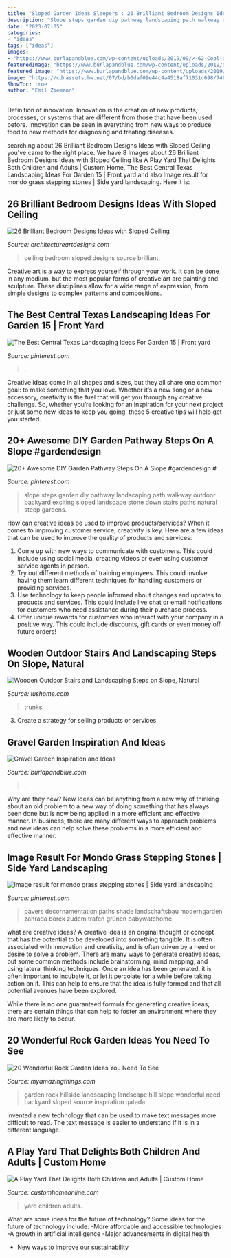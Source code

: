```yaml
---
title: "Sloped Garden Ideas Sleepers : 26 Brilliant Bedroom Designs Ideas With Sloped Ceiling"
description: "Slope steps garden diy pathway landscaping path walkway outdoor backyard exciting sloped landscape stone down stairs paths natural steep gardens"
date: "2023-07-05"
categories:
- "ideas"
tags: ["ideas"]
images:
- "https://www.burlapandblue.com/wp-content/uploads/2019/09/✔-62-Cool-and-Beautiful-Front-Yard-Landscaping-Ideas-62.jpg"
featuredImage: "https://www.burlapandblue.com/wp-content/uploads/2019/09/✔-62-Cool-and-Beautiful-Front-Yard-Landscaping-Ideas-62.jpg"
featured_image: "https://www.burlapandblue.com/wp-content/uploads/2019/09/✔-62-Cool-and-Beautiful-Front-Yard-Landscaping-Ideas-62.jpg"
image: "https://cdnassets.hw.net/07/bd/b0daf09e44c4a4518af71031c698/748568988-blasen-urban-20play-01-tcm52-2191753.jpg"
ShowToc: true
author: "Emil Ziemann"
---
```



Definition of innovation:
Innovation is the creation of new products, processes, or systems that are different from those that have been used before. Innovation can be seen in everything from new ways to produce food to new methods for diagnosing and treating diseases.

	

		
searching about 26 Brilliant Bedroom Designs Ideas with Sloped Ceiling you've came to the right place. We have 8 Images about 26 Brilliant Bedroom Designs Ideas with Sloped Ceiling like A Play Yard That Delights Both Children and Adults | Custom Home, The Best Central Texas Landscaping Ideas For Garden 15 | Front yard and also Image result for mondo grass stepping stones | Side yard landscaping. Here it is:
		
    
## 26 Brilliant Bedroom Designs Ideas With Sloped Ceiling

<img loading=lazy src="https://www.architectureartdesigns.com/wp-content/uploads/2013/11/2624.jpg" onerror="this.onerror=null;this.src='https://tse1.mm.bing.net/th?id=OIP.q60LoBWqvnzLYyLmxvB87AAAAA&amp;pid=15.1';" alt="26 Brilliant Bedroom Designs Ideas with Sloped Ceiling">

_Source: architectureartdesigns.com_

>ceiling bedroom sloped designs source brilliant. 

	

Creative art is a way to express yourself through your work. It can be done in any medium, but the most popular forms of creative art are painting and sculpture. These disciplines allow for a wide range of expression, from simple designs to complex patterns and compositions.

    
## The Best Central Texas Landscaping Ideas For Garden 15 | Front Yard

<img loading=lazy src="https://i.pinimg.com/736x/3b/19/e2/3b19e2deaddc6c81e3d0b1ab110923cb.jpg" onerror="this.onerror=null;this.src='https://tse1.mm.bing.net/th?id=OIP.x2gnFHdE41G7krf4219LXAHaJ3&amp;pid=15.1';" alt="The Best Central Texas Landscaping Ideas For Garden 15 | Front yard">

_Source: pinterest.com_

>. 

	

Creative ideas come in all shapes and sizes, but they all share one common goal: to make something that you love. Whether it’s a new song or a new accessory, creativity is the fuel that will get you through any creative challenge. So, whether you’re looking for an inspiration for your next project or just some new ideas to keep you going, these 5 creative tips will help get you started.

    
## 20+ Awesome DIY Garden Pathway Steps On A Slope #gardendesign #

<img loading=lazy src="https://i.pinimg.com/736x/e8/dd/c3/e8ddc39653b2881e035ecc3d0f27df51.jpg" onerror="this.onerror=null;this.src='https://tse2.mm.bing.net/th?id=OIP.dsev5wGO3UHb-GbaLBFSuwHaJ3&amp;pid=15.1';" alt="20+ Awesome DIY Garden Pathway Steps On A Slope #gardendesign #">

_Source: pinterest.com_

>slope steps garden diy pathway landscaping path walkway outdoor backyard exciting sloped landscape stone down stairs paths natural steep gardens. 

	

How can creative ideas be used to improve products/services?
When it comes to improving customer service, creativity is key. Here are a few ideas that can be used to improve the quality of products and services: 
1. Come up with new ways to communicate with customers. This could include using social media, creating videos or even using customer service agents in person.
2. Try out different methods of training employees. This could involve having them learn different techniques for handling customers or providing services.
3. Use technology to keep people informed about changes and updates to products and services. This could include live chat or email notifications for customers who need assistance during their purchase process.
4. Offer unique rewards for customers who interact with your company in a positive way. This could include discounts, gift cards or even money off future orders!

    
## Wooden Outdoor Stairs And Landscaping Steps On Slope, Natural

<img loading=lazy src="http://www.lushome.com/wp-content/uploads/2012/08/wood-outdoor-stairs-landscaping-steps-1.jpg" onerror="this.onerror=null;this.src='https://tse2.mm.bing.net/th?id=OIP.xZ1pf8uQRjJf4SPcZ7r61AAAAA&amp;pid=15.1';" alt="Wooden Outdoor Stairs and Landscaping Steps on Slope, Natural">

_Source: lushome.com_

>trunks. 

	

3. Create a strategy for selling products or services 

    
## Gravel Garden Inspiration And Ideas

<img loading=lazy src="https://www.burlapandblue.com/wp-content/uploads/2019/09/✔-62-Cool-and-Beautiful-Front-Yard-Landscaping-Ideas-62.jpg" onerror="this.onerror=null;this.src='https://tse2.mm.bing.net/th?id=OIP.R5TvXlG9RHpMYk0t_ddlLgHaKL&amp;pid=15.1';" alt="Gravel Garden Inspiration and Ideas">

_Source: burlapandblue.com_

>. 

	

Why are they new?
New Ideas can be anything from a new way of thinking about an old problem to a new way of doing something that has always been done but is now being applied in a more efficient and effective manner. In business, there are many different ways to approach problems and new ideas can help solve these problems in a more efficient and effective manner.

    
## Image Result For Mondo Grass Stepping Stones | Side Yard Landscaping

<img loading=lazy src="https://i.pinimg.com/736x/55/36/6a/55366a11efe6f3499b473fe83dbb405a.jpg" onerror="this.onerror=null;this.src='https://tse2.mm.bing.net/th?id=OIP.5nJSj9Fclfb5EybQMOmJiAHaLH&amp;pid=15.1';" alt="Image result for mondo grass stepping stones | Side yard landscaping">

_Source: pinterest.com_

>pavers decornamentation paths shade landschaftsbau moderngarden zahrada borek zudem trafen grünen babywatchome. 

	

what are creative ideas?
A creative idea is an original thought or concept that has the potential to be developed into something tangible. It is often associated with innovation and creativity, and is often driven by a need or desire to solve a problem.
There are many ways to generate creative ideas, but some common methods include brainstorming, mind mapping, and using lateral thinking techniques. Once an idea has been generated, it is often important to incubate it, or let it percolate for a while before taking action on it. This can help to ensure that the idea is fully formed and that all potential avenues have been explored.

While there is no one guaranteed formula for generating creative ideas, there are certain things that can help to foster an environment where they are more likely to occur.

    
## 20 Wonderful Rock Garden Ideas You Need To See

<img loading=lazy src="http://myamazingthings.com/wp-content/uploads/2017/02/small-rock-garden-ideas-962-hillside-rock-garden-ideas-588-x-441.jpg" onerror="this.onerror=null;this.src='https://tse3.mm.bing.net/th?id=OIP.2FsHHnA1J6p4cUBgdRXcjAHaFj&amp;pid=15.1';" alt="20 Wonderful Rock Garden Ideas You Need To See">

_Source: myamazingthings.com_

>garden rock hillside landscaping landscape hill slope wonderful need backyard sloped source inspiration qatada. 

	

invented a new technology that can be used to make text messages more difficult to read. The text message is easier to understand if it is in a different language.

    
## A Play Yard That Delights Both Children And Adults | Custom Home

<img loading=lazy src="https://cdnassets.hw.net/07/bd/b0daf09e44c4a4518af71031c698/748568988-blasen-urban-20play-01-tcm52-2191753.jpg" onerror="this.onerror=null;this.src='https://tse3.mm.bing.net/th?id=OIP.Qoa3ItECwZrIiox-6g6oagHaFj&amp;pid=15.1';" alt="A Play Yard That Delights Both Children and Adults | Custom Home">

_Source: customhomeonline.com_

>yard children adults. 

	

What are some ideas for the future of technology?
Some ideas for the future of technology include: 
-More affordable and accessible technologies 
-A growth in artificial intelligence 
-Major advancements in digital health 
- New ways to improve our sustainability

